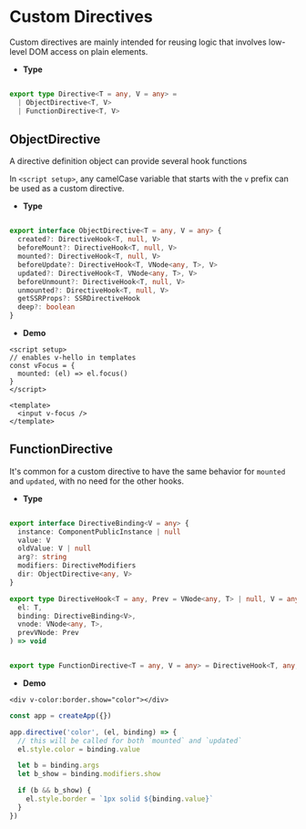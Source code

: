 # Custom Directives

Custom directives are mainly intended for reusing logic that involves low-level DOM access on plain elements.


- **Type**

```ts

export type Directive<T = any, V = any> =
  | ObjectDirective<T, V>
  | FunctionDirective<T, V>

```

## ObjectDirective

A directive definition object can provide several hook functions

In `<script setup>`, any camelCase variable that starts with the `v` prefix can be used as a custom directive.

- **Type**

```ts

export interface ObjectDirective<T = any, V = any> {
  created?: DirectiveHook<T, null, V>
  beforeMount?: DirectiveHook<T, null, V>
  mounted?: DirectiveHook<T, null, V>
  beforeUpdate?: DirectiveHook<T, VNode<any, T>, V>
  updated?: DirectiveHook<T, VNode<any, T>, V>
  beforeUnmount?: DirectiveHook<T, null, V>
  unmounted?: DirectiveHook<T, null, V>
  getSSRProps?: SSRDirectiveHook
  deep?: boolean
}

```


- **Demo**

```vue
<script setup>
// enables v-hello in templates
const vFocus = {
  mounted: (el) => el.focus()
}
</script>

<template>
  <input v-focus />
</template>
```


## FunctionDirective

It's common for a custom directive to have the same behavior for `mounted` and `updated`, with no need for the other hooks.


- **Type**

```ts

export interface DirectiveBinding<V = any> {
  instance: ComponentPublicInstance | null
  value: V
  oldValue: V | null
  arg?: string
  modifiers: DirectiveModifiers
  dir: ObjectDirective<any, V>
}

export type DirectiveHook<T = any, Prev = VNode<any, T> | null, V = any> = (
  el: T,
  binding: DirectiveBinding<V>,
  vnode: VNode<any, T>,
  prevVNode: Prev
) => void


export type FunctionDirective<T = any, V = any> = DirectiveHook<T, any, V>

```

- **Demo**

```vue-html
<div v-color:border.show="color"></div>
```

```js
const app = createApp({})

app.directive('color', (el, binding) => {
  // this will be called for both `mounted` and `updated`
  el.style.color = binding.value

  let b = binding.args
  let b_show = binding.modifiers.show

  if (b && b_show) {
    el.style.border = `1px solid ${binding.value}`
  }
})
```

